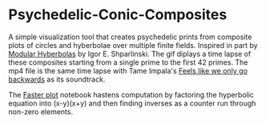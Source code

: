 # Psychedelic-Conic-Composites
A simple visualization tool that creates psychedelic prints from composite plots of circles and hyberbolae over multiple finite fields. Inspired in part by [Modular Hyberbolas](https://arxiv.org/pdf/1103.2879.pdf) by Igor E. Shparlinski. The gif diplays a time lapse of these composites starting from a single prime to the first 42 primes. The mp4 file is the same time lapse with Tame Impala's [Feels like we only go backwards](https://www.youtube.com/watch?v=f8_EpxhNEsA) as its soundtrack.

The [Faster plot](https://github.com/vitthalyp/Psychedelic-Conic-Composites/blob/master/Faster_Plots.ipynb) notebook hastens computation by factoring the hyperbolic equation into (x-y)(x+y) and then finding inverses as a counter run through non-zero elements.
